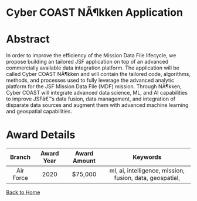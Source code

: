 
Cyber COAST NÃ¶kken Application
===============================

# Abstract


In order to improve the efficiency of the Mission Data File lifecycle, we propose building an tailored JSF application on top of an advanced commercially available data integration platform. The application will be called Cyber COAST NÃ¶kken and will contain the tailored code, algorithms, methods, and processes used to fully leverage the advanced analytic platform for the JSF Mission Data File (MDF) mission. Through NÃ¶kken, Cyber COAST will integrate advanced data science, ML, and AI capabilities to improve JSFâ€™s data fusion, data management, and integration of disparate data sources and augment them with advanced machine learning and geospatial capabilities.  

# Award Details

|Branch|Award Year|Award Amount|Keywords|
| :---: | :---: | :---: | :---: |
|Air Force|2020|$75,000|ml, ai, intelligence, mission, fusion, data, geospatial, |
  
  


[Back to Home](https://github.com/chrischow/dod_sbir_awards/DJ/#1572)